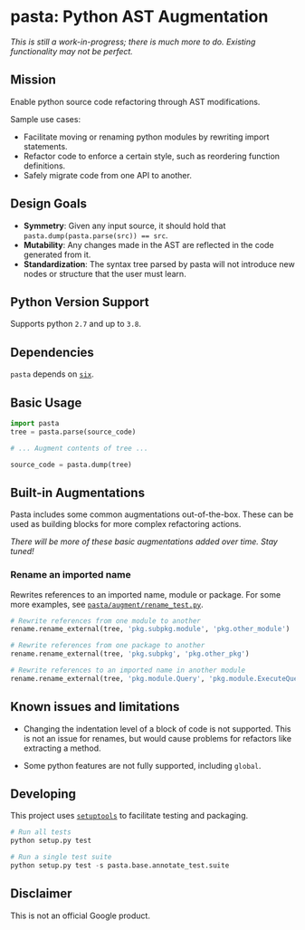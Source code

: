 # pasta: **P**ython **AST** **A**ugmentation

*This is still a work-in-progress; there is much more to do. Existing
functionality may not be perfect.*

## Mission
Enable python source code refactoring through AST modifications.

Sample use cases:

* Facilitate moving or renaming python modules by rewriting import statements.
* Refactor code to enforce a certain style, such as reordering function
  definitions.
* Safely migrate code from one API to another.

## Design Goals

* **Symmetry**: Given any input source, it should hold that
  `pasta.dump(pasta.parse(src)) == src`.
* **Mutability**: Any changes made in the AST are reflected in the code
  generated from it.
* **Standardization**: The syntax tree parsed by pasta will not introduce new
  nodes or structure that the user must learn.

## Python Version Support

Supports python `2.7` and up to `3.8`.

## Dependencies

`pasta` depends on [`six`](https://pypi.org/project/six/).

## Basic Usage

```python
import pasta
tree = pasta.parse(source_code)

# ... Augment contents of tree ...

source_code = pasta.dump(tree)
```

## Built-in Augmentations

Pasta includes some common augmentations out-of-the-box. These can be used as
building blocks for more complex refactoring actions.

*There will be more of these basic augmentations added over time. Stay tuned!*

### Rename an imported name

Rewrites references to an imported name, module or package. For some more
examples, see [`pasta/augment/rename_test.py`](pasta/augment/rename_test.py).

```python
# Rewrite references from one module to another
rename.rename_external(tree, 'pkg.subpkg.module', 'pkg.other_module')

# Rewrite references from one package to another
rename.rename_external(tree, 'pkg.subpkg', 'pkg.other_pkg')

# Rewrite references to an imported name in another module
rename.rename_external(tree, 'pkg.module.Query', 'pkg.module.ExecuteQuery')
```

## Known issues and limitations

* Changing the indentation level of a block of code is not supported. This is
  not an issue for renames, but would cause problems for refactors like
  extracting a method.

* Some python features are not fully supported, including `global`.

## Developing

This project uses
[`setuptools`](https://setuptools.readthedocs.io/en/latest/setuptools.html) to
facilitate testing and packaging.

```python
# Run all tests
python setup.py test

# Run a single test suite
python setup.py test -s pasta.base.annotate_test.suite
```

## Disclaimer

This is not an official Google product.
